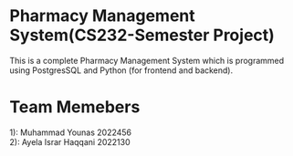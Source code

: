 # Pharmacy Management System(CS232-Semester Project)

This is a complete Pharmacy Management System which is programmed using PostgresSQL and Python (for frontend and backend).

# Team Memebers
1): Muhammad Younas 2022456  <br>
2): Ayela Israr Haqqani  2022130

